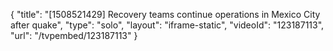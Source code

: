 {
    "title": "[1508521429] Recovery teams continue operations in Mexico City after quake",
    "type": "solo",
    "layout": "iframe-static",
    "videoId": "123187113",
    "url": "\/tvpembed\/123187113"
}